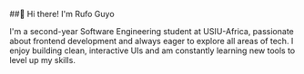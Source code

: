 ##👋 Hi there! I'm Rufo Guyo

I'm a second-year Software Engineering student at USIU-Africa,
passionate about frontend development and always eager to explore all areas of tech.
I enjoy building clean, interactive UIs and am constantly learning new tools to level up my skills.

